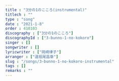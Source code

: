 ```yaml
---
title : "3分の1のこころ(instrumental)"
titlech : ""
type : "song"
date : "2021-1-8"
order : 410103
discography : ["3分の1のこころ"]
discographyId : ["3-bunno-1-no-kokoro"]
singer : []
songwriter : []
lyricwriter : ["岡崎律子"]
arranger : ["道祖尾昌章"]
slug : "/songs/3-bunno-1-no-kokoro-instrumental"
tags : []
remarks : ""
---
```


